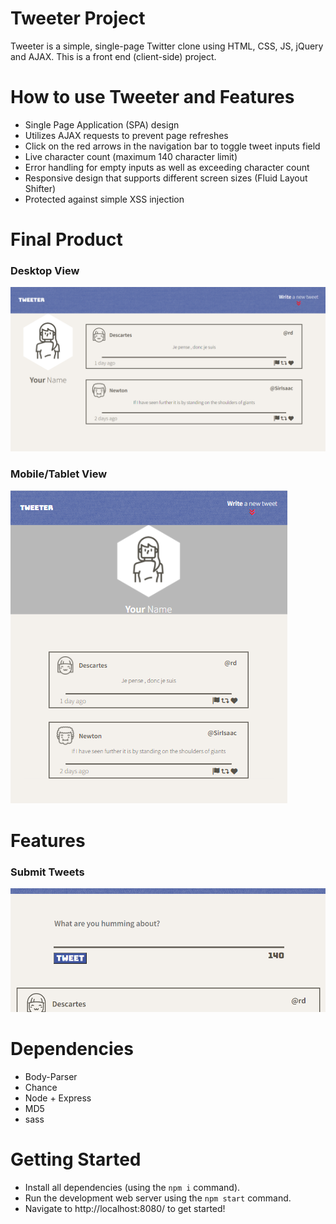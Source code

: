 # Tweeter Project

Tweeter is a simple, single-page Twitter clone using HTML, CSS, JS, jQuery and AJAX. This is a front end (client-side) project.

# How to use Tweeter and Features

- Single Page Application (SPA) design
- Utilizes AJAX requests to prevent page refreshes
- Click on the red arrows in the navigation bar to toggle tweet inputs field
- Live character count (maximum 140 character limit)
- Error handling for empty inputs as well as exceeding character count
- Responsive design that supports different screen sizes (Fluid Layout Shifter)
- Protected against simple XSS injection

# Final Product

### Desktop View

!["Desktop View"](https://github.com/Eugene-L-H/tweeter/blob/master/public/images/desktop-view.png)

### Mobile/Tablet View

!["Mobile/Tablet View"](https://github.com/Eugene-L-H/tweeter/blob/master/public/images/mobileview.png)

# Features

### Submit Tweets

!["Submit Tweets"](https://github.com/Eugene-L-H/tweeter/blob/master/public/images/new-tweet.png)

# Dependencies

- Body-Parser
- Chance
- Node + Express
- MD5
- sass

# Getting Started

- Install all dependencies (using the `npm i` command).
- Run the development web server using the `npm start` command.
- Navigate to http://localhost:8080/ to get started!